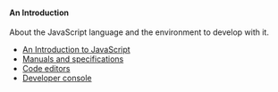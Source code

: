 #### An Introduction

About the JavaScript language and the environment to develop with it.

- [An Introduction to JavaScript](/books/javascript/introduction)
- [Manuals and specifications](/books/javascript/anIntroductionListView)
- [Code editors](/books/javascript/anIntroductionListView)
- [Developer console](/books/javascript/anIntroductionListView)
